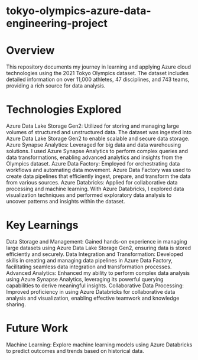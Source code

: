 # tokyo-olympics-azure-data-engineering-project


# Overview
This repository documents my journey in learning and applying Azure cloud technologies using the 2021 Tokyo Olympics dataset. The dataset includes detailed information on over 11,000 athletes, 47 disciplines, and 743 teams, providing a rich source for data analysis.

# Technologies Explored
Azure Data Lake Storage Gen2: Utilized for storing and managing large volumes of structured and unstructured data. The dataset was ingested into Azure Data Lake Storage Gen2 to enable scalable and secure data storage.
Azure Synapse Analytics: Leveraged for big data and data warehousing solutions. I used Azure Synapse Analytics to perform complex queries and data transformations, enabling advanced analytics and insights from the Olympics dataset.
Azure Data Factory: Employed for orchestrating data workflows and automating data movement. Azure Data Factory was used to create data pipelines that efficiently ingest, prepare, and transform the data from various sources.
Azure Databricks: Applied for collaborative data processing and machine learning. With Azure Databricks, I explored data visualization techniques and performed exploratory data analysis to uncover patterns and insights within the dataset.

# Key Learnings
Data Storage and Management: Gained hands-on experience in managing large datasets using Azure Data Lake Storage Gen2, ensuring data is stored efficiently and securely.
Data Integration and Transformation: Developed skills in creating and managing data pipelines in Azure Data Factory, facilitating seamless data integration and transformation processes.
Advanced Analytics: Enhanced my ability to perform complex data analysis using Azure Synapse Analytics, leveraging its powerful querying capabilities to derive meaningful insights.
Collaborative Data Processing: Improved proficiency in using Azure Databricks for collaborative data analysis and visualization, enabling effective teamwork and knowledge sharing.

# Future Work
Machine Learning: Explore machine learning models using Azure Databricks to predict outcomes and trends based on historical data.
